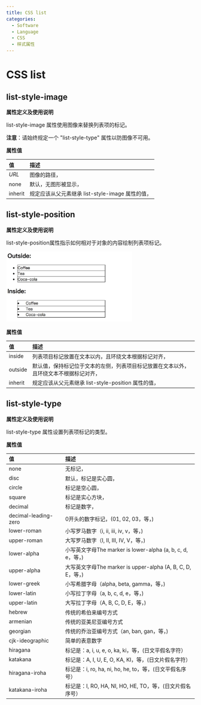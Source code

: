 ```yaml
---
title: CSS list
categories:
  - Software
  - Language
  - CSS
  - 样式属性
---
```

# CSS list

## list-style-image

**属性定义及使用说明**

list-style-image 属性使用图像来替换列表项的标记。

**注意**：请始终规定一个 "list-style-type" 属性以防图像不可用。

**属性值**

| 值      | 描述                                             |
| :------ | :----------------------------------------------- |
| *URL*   | 图像的路径，                                     |
| none    | 默认，无图形被显示，                             |
| inherit | 规定应该从父元素继承 list-style-image 属性的值， |

## list-style-position

**属性定义及使用说明**

list-style-position属性指示如何相对于对象的内容绘制列表项标记。

<img src="https://raw.githubusercontent.com/LuShan123888/Files/main/Pictures/2020-12-10-E3EA5DE4-B898-450C-BE58-D2EBC1C70D8E.jpg" alt="img" style="zoom:33%;" />

**属性值**

| 值      | 描述                                                         |
| :------ | :----------------------------------------------------------- |
| inside  | 列表项目标记放置在文本以内，且环绕文本根据标记对齐，         |
| outside | 默认值，保持标记位于文本的左侧，列表项目标记放置在文本以外，且环绕文本不根据标记对齐， |
| inherit | 规定应该从父元素继承 list-style-position 属性的值，          |

## list-style-type

**属性定义及使用说明**

list-style-type 属性设置列表项标记的类型。

**属性值**

| 值                   | 描述                                                        |
| :------------------- | :---------------------------------------------------------- |
| none                 | 无标记，                                                    |
| disc                 | 默认，标记是实心圆，                                        |
| circle               | 标记是空心圆，                                              |
| square               | 标记是实心方块，                                            |
| decimal              | 标记是数字，                                                |
| decimal-leading-zero | 0开头的数字标记，(01, 02, 03，等，)                         |
| lower-roman          | 小写罗马数字（i, ii, iii, iv, v，等，)                       |
| upper-roman          | 大写罗马数字（I, II, III, IV, V，等，)                       |
| lower-alpha          | 小写英文字母The marker is lower-alpha (a, b, c, d, e，等，) |
| upper-alpha          | 大写英文字母The marker is upper-alpha (A, B, C, D, E，等，) |
| lower-greek          | 小写希腊字母（alpha, beta, gamma，等，)                      |
| lower-latin          | 小写拉丁字母（a, b, c, d, e，等，)                           |
| upper-latin          | 大写拉丁字母（A, B, C, D, E，等，)                           |
| hebrew               | 传统的希伯来编号方式                                        |
| armenian             | 传统的亚美尼亚编号方式                                      |
| georgian             | 传统的乔治亚编号方式（an, ban, gan，等，)                    |
| cjk-ideographic      | 简单的表意数字                                              |
| hiragana             | 标记是：a, i, u, e, o, ka, ki，等，(日文平假名字符）       |
| katakana             | 标记是：A, I, U, E, O, KA, KI，等，(日文片假名字符）       |
| hiragana-iroha       | 标记是：i, ro, ha, ni, ho, he, to，等，(日文平假名序号）   |
| katakana-iroha       | 标记是：I, RO, HA, NI, HO, HE, TO，等，(日文片假名序号）   |